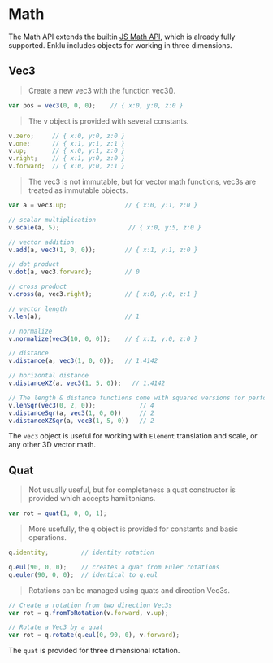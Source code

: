 # Math

The Math API extends the builtin [JS Math API](https://developer.mozilla.org/en-US/docs/Web/JavaScript/Reference/Global_Objects/Math), which is already fully supported. Enklu includes objects for working in three dimensions.

## Vec3

> Create a new vec3 with the function vec3().

```javascript
var pos = vec3(0, 0, 0);    // { x:0, y:0, z:0 }
```

> The v object is provided with several constants.

```javascript
v.zero;     // { x:0, y:0, z:0 }
v.one;      // { x:1, y:1, z:1 }
v.up;       // { x:0, y:1, z:0 }
v.right;    // { x:1, y:0, z:0 }
v.forward;  // { x:0, y:0, z:1 }
```

> The vec3 is not immutable, but for vector math functions, vec3s are treated as immutable objects.

```javascript
var a = vec3.up;                // { x:0, y:1, z:0 }

// scalar multiplication
v.scale(a, 5);                   // { x:0, y:5, z:0 }

// vector addition
v.add(a, vec3(1, 0, 0));        // { x:1, y:1, z:0 }

// dot product
v.dot(a, vec3.forward);         // 0

// cross product
v.cross(a, vec3.right);         // { x:0, y:0, z:1 }

// vector length
v.len(a);                       // 1

// normalize
v.normalize(vec3(10, 0, 0));    // { x:1, y:0, z:0 }

// distance
v.distance(a, vec3(1, 0, 0));   // 1.4142

// horizontal distance
v.distanceXZ(a, vec3(1, 5, 0));   // 1.4142

// The length & distance functions come with squared versions for performance optimizations
v.lenSqr(vec3(0, 2, 0));            // 4
v.distanceSqr(a, vec3(1, 0, 0))     // 2
v.distanceXZSqr(a, vec3(1, 5, 0))   // 2

```

The `vec3` object is useful for working with `Element` translation and scale, or any other 3D vector math.

## Quat

> Not usually useful, but for completeness a quat constructor is provided which accepts hamiltonians.

```javascript
var rot = quat(1, 0, 0, 1);
```

> More usefully, the q object is provided for constants and basic operations.

```javascript
q.identity;         // identity rotation

q.eul(90, 0, 0);    // creates a quat from Euler rotations
q.euler(90, 0, 0);  // identical to q.eul
```

> Rotations can be managed using quats and direction Vec3s.

```javascript
// Create a rotation from two direction Vec3s
var rot = q.fromToRotation(v.forward, v.up);

// Rotate a Vec3 by a quat
var rot = q.rotate(q.eul(0, 90, 0), v.forward);
```

The `quat` is provided for three dimensional rotation.
